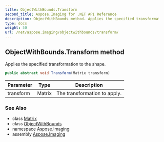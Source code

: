 ```yaml
---
title: ObjectWithBounds.Transform
second_title: Aspose.Imaging for .NET API Reference
description: ObjectWithBounds method. Applies the specified transformation to the shape
type: docs
weight: 50
url: /net/aspose.imaging/objectwithbounds/transform/
---
```

## ObjectWithBounds.Transform method

Applies the specified transformation to the shape.

```csharp
public abstract void Transform(Matrix transform)
```

| Parameter | Type | Description |
| --- | --- | --- |
| transform | Matrix | The transformation to apply. |

### See Also

* class [Matrix](../../matrix/)
* class [ObjectWithBounds](../)
* namespace [Aspose.Imaging](../../objectwithbounds/)
* assembly [Aspose.Imaging](../../../)


